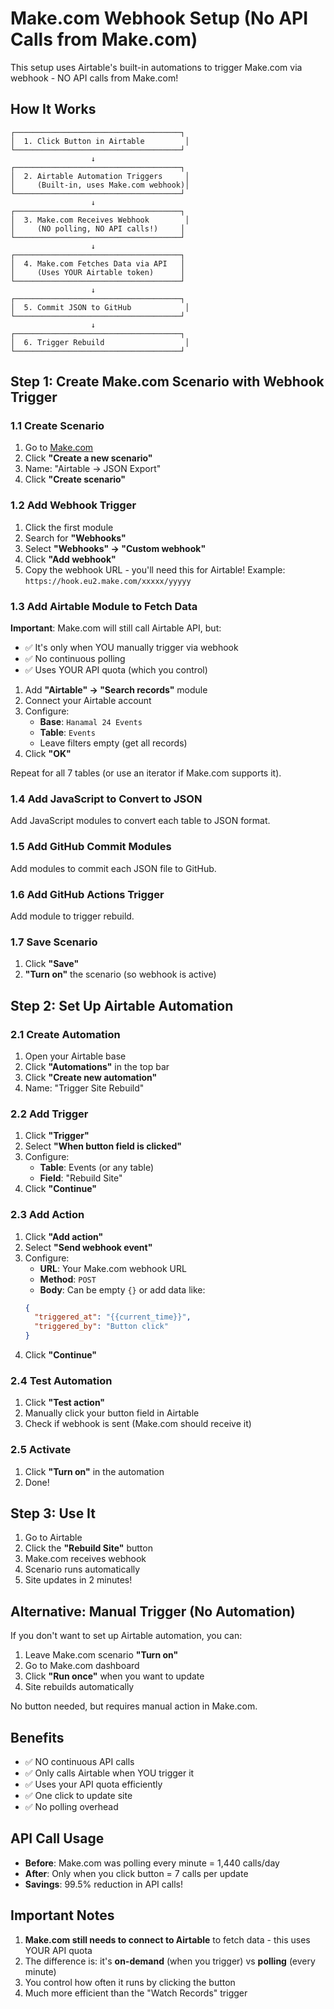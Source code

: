 # Make.com Webhook Setup (No API Calls from Make.com)

This setup uses Airtable's built-in automations to trigger Make.com via webhook - NO API calls from Make.com!

## How It Works

```
┌─────────────────────────────────────┐
│  1. Click Button in Airtable         │
└─────────────────────────────────────┘
                  ↓
┌─────────────────────────────────────┐
│  2. Airtable Automation Triggers     │
│     (Built-in, uses Make.com webhook)│
└─────────────────────────────────────┘
                  ↓
┌─────────────────────────────────────┐
│  3. Make.com Receives Webhook        │
│     (NO polling, NO API calls!)     │
└─────────────────────────────────────┘
                  ↓
┌─────────────────────────────────────┐
│  4. Make.com Fetches Data via API   │
│     (Uses YOUR Airtable token)      │
└─────────────────────────────────────┘
                  ↓
┌─────────────────────────────────────┐
│  5. Commit JSON to GitHub            │
└─────────────────────────────────────┘
                  ↓
┌─────────────────────────────────────┐
│  6. Trigger Rebuild                  │
└─────────────────────────────────────┘
```

## Step 1: Create Make.com Scenario with Webhook Trigger

### 1.1 Create Scenario

1. Go to [Make.com](https://www.make.com)
2. Click **"Create a new scenario"**
3. Name: "Airtable → JSON Export"
4. Click **"Create scenario"**

### 1.2 Add Webhook Trigger

1. Click the first module
2. Search for **"Webhooks"**
3. Select **"Webhooks" → "Custom webhook"**
4. Click **"Add webhook"**
5. Copy the webhook URL - you'll need this for Airtable!
   Example: `https://hook.eu2.make.com/xxxxx/yyyyy`

### 1.3 Add Airtable Module to Fetch Data

**Important**: Make.com will still call Airtable API, but:
- ✅ It's only when YOU manually trigger via webhook
- ✅ No continuous polling
- ✅ Uses YOUR API quota (which you control)

1. Add **"Airtable" → "Search records"** module
2. Connect your Airtable account
3. Configure:
   - **Base**: `Hanamal 24 Events`
   - **Table**: `Events`
   - Leave filters empty (get all records)
4. Click **"OK"**

Repeat for all 7 tables (or use an iterator if Make.com supports it).

### 1.4 Add JavaScript to Convert to JSON

Add JavaScript modules to convert each table to JSON format.

### 1.5 Add GitHub Commit Modules

Add modules to commit each JSON file to GitHub.

### 1.6 Add GitHub Actions Trigger

Add module to trigger rebuild.

### 1.7 Save Scenario

1. Click **"Save"**
2. **"Turn on"** the scenario (so webhook is active)

## Step 2: Set Up Airtable Automation

### 2.1 Create Automation

1. Open your Airtable base
2. Click **"Automations"** in the top bar
3. Click **"Create new automation"**
4. Name: "Trigger Site Rebuild"

### 2.2 Add Trigger

1. Click **"Trigger"**
2. Select **"When button field is clicked"**
3. Configure:
   - **Table**: Events (or any table)
   - **Field**: "Rebuild Site"
4. Click **"Continue"**

### 2.3 Add Action

1. Click **"Add action"**
2. Select **"Send webhook event"**
3. Configure:
   - **URL**: Your Make.com webhook URL
   - **Method**: `POST`
   - **Body**: Can be empty `{}` or add data like:
   ```json
   {
     "triggered_at": "{{current_time}}",
     "triggered_by": "Button click"
   }
   ```
4. Click **"Continue"**

### 2.4 Test Automation

1. Click **"Test action"**
2. Manually click your button field in Airtable
3. Check if webhook is sent (Make.com should receive it)

### 2.5 Activate

1. Click **"Turn on"** in the automation
2. Done!

## Step 3: Use It

1. Go to Airtable
2. Click the **"Rebuild Site"** button
3. Make.com receives webhook
4. Scenario runs automatically
5. Site updates in 2 minutes!

## Alternative: Manual Trigger (No Automation)

If you don't want to set up Airtable automation, you can:

1. Leave Make.com scenario **"Turn on"**
2. Go to Make.com dashboard
3. Click **"Run once"** when you want to update
4. Site rebuilds automatically

No button needed, but requires manual action in Make.com.

## Benefits

- ✅ NO continuous API calls
- ✅ Only calls Airtable when YOU trigger it
- ✅ Uses your API quota efficiently
- ✅ One click to update site
- ✅ No polling overhead

## API Call Usage

- **Before**: Make.com was polling every minute = 1,440 calls/day
- **After**: Only when you click button = 7 calls per update
- **Savings**: 99.5% reduction in API calls!

## Important Notes

1. **Make.com still needs to connect to Airtable** to fetch data - this uses YOUR API quota
2. The difference is: it's **on-demand** (when you trigger) vs **polling** (every minute)
3. You control how often it runs by clicking the button
4. Much more efficient than the "Watch Records" trigger

